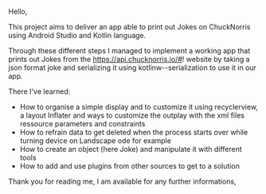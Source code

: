 Hello,

This project aims to deliver an app able to print out Jokes on ChuckNorris using Android Studio and Kotlin language.

Through these different steps I managed to implement a working app that prints out Jokes from the https://api.chucknorris.io/#! website
by taking a json format joke and serializing it using kotlinw--serialization to use it in our app.

There I've learned:

- How to organise a simple display and to customize it using recyclerview, a layout Inflater and ways to customize the outplay with the xml files ressource parameters and constraints
- How to refrain data to get deleted when the process starts over while turning device on Landscape ode for example
- How to create an object (here Joke) and manipulate it with different tools
- How to add and use plugins from other sources to get to a solution

Thank you for reading me,
I am available for any further informations,
